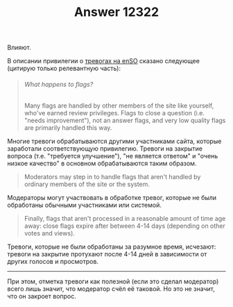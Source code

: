 ﻿---
title: "Answer 12322"
se.owner.user_id: 176217
se.owner.display_name: "αλεχολυτ"
se.owner.link: "https://ru.meta.stackoverflow.com/users/176217/%ce%b1%ce%bb%ce%b5%cf%87%ce%bf%ce%bb%cf%85%cf%84"
se.answer_id: 12322
se.question_id: 12321
se.post_type: answer
se.is_accepted: True
---
<p>Влияют.</p>
<p>В описании привилегии о <a href="https://stackoverflow.com/help/privileges/flag-posts">тревогах на enSO</a> сказано следующее (цитирую только релевантную часть):</p>
<blockquote>
<h6>What happens to flags?</h6>
<p>Many flags are handled by other members of the site like yourself, who've earned review privileges. Flags to close a question (i.e. &quot;needs improvement&quot;), not an answer flags, and very low quality flags are primarily handled this way.</p>
</blockquote>
<p>Многие тревоги обрабатываются другими участниками сайта, которые заработали соответствующую привилегию. Тревоги на закрытие вопроса (т.е. &quot;требуется улучшение&quot;), &quot;не является ответом&quot; и &quot;очень низкое качество&quot; в основном обрабатываются таким образом.</p>
<blockquote>
<p>Moderators may step in to handle flags that aren't handled by ordinary members of the site or the system.</p>
</blockquote>
<p>Модераторы могут участвовать в обработке тревог, которые не были обработаны обычными участниками или системой.</p>
<blockquote>
<p>Finally, flags that aren't processed in a reasonable amount of time age away: close flags expire after between 4-14 days (depending on other votes and views).</p>
</blockquote>
<p>Тревоги, которые не были обработаны за разумное время, исчезают: тревоги на закрытие протухают после 4-14 дней в зависимости от других голосов и просмотров.</p>
<hr />
<p>При этом, отметка тревоги как полезной (если это сделал модератор) всего лишь значит, что модератор счёл её таковой. Но это не значит, что он закроет вопрос.</p>
